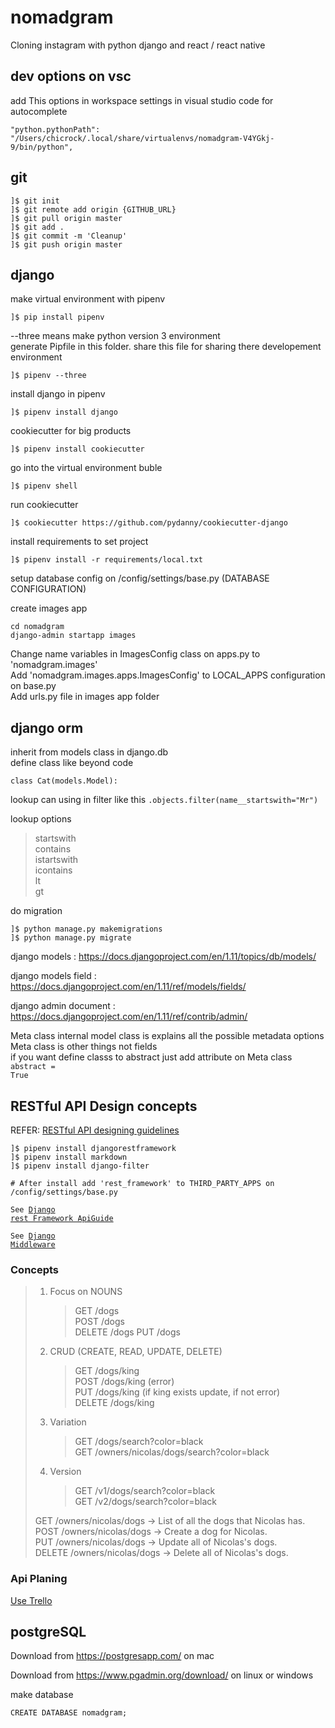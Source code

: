 # nomadgram

Cloning instagram with python django and react / react native

## dev options on vsc

add This options in workspace settings in visual studio code for autocomplete

<pre>
<code>"python.pythonPath": "/Users/chicrock/.local/share/virtualenvs/nomadgram-V4YGkj-9/bin/python",</code>
</pre>

## git

<pre>
<code>]$ git init 
]$ git remote add origin {GITHUB_URL}
]$ git pull origin master
]$ git add .
]$ git commit -m 'Cleanup'
]$ git push origin master</code>
</pre>

## django

make virtual environment with pipenv

<pre><code>]$ pip install pipenv</code></pre>

--three means make python version 3 environment<br>
generate Pipfile in this folder. share this file for sharing there developement environment

<pre><code>]$ pipenv --three</code></pre>

install django in pipenv

<pre><code>]$ pipenv install django</code></pre>

cookiecutter for big products

<pre><code>]$ pipenv install cookiecutter</code></pre>

go into the virtual environment buble

<pre><code>]$ pipenv shell</code></pre>

run cookiecutter

<pre>
<code>]$ cookiecutter https://github.com/pydanny/cookiecutter-django</code>
</pre>

install requirements to set project

<pre><code>]$ pipenv install -r requirements/local.txt</code></pre>

setup database config on /config/settings/base.py (DATABASE CONFIGURATION)

create images app

<pre>
<code>cd nomadgram
django-admin startapp images</code>
</pre>

Change name variables in ImagesConfig class on apps.py to 'nomadgram.images'<br>
Add 'nomadgram.images.apps.ImagesConfig' to LOCAL_APPS configuration on base.py<br>
Add urls.py file in images app folder

## django orm

inherit from models class in django.db<br>
define class like beyond code

<pre><code>class Cat(models.Model):</code></pre>

lookup can using in filter like this <code>.objects.filter(name\_\_startswith="Mr")</code>

lookup options<br>

> startswith<br>
> contains<br>
> istartswith<br>
> icontains<br>
> lt<br>
> gt

do migration

<pre>
<code>]$ python manage.py makemigrations
]$ python manage.py migrate</code>
</pre>

django models : https://docs.djangoproject.com/en/1.11/topics/db/models/

django models field : https://docs.djangoproject.com/en/1.11/ref/models/fields/

django admin document : https://docs.djangoproject.com/en/1.11/ref/contrib/admin/

Meta class internal model class is explains all the possible metadata options<br>
Meta class is other things not fields<br>
if you want define classs to abstract just add attribute on Meta class <code>abstract = True</code>

## RESTful API Design concepts

REFER: [RESTful API designing guidelines](https://hackernoon.com/restful-api-designing-guidelines-the-best-practices-60e1d954e7c9)

<pre><code>]$ pipenv install djangorestframework
]$ pipenv install markdown
]$ pipenv install django-filter

# After install add 'rest_framework' to THIRD_PARTY_APPS on /config/settings/base.py
</code></pre>

<code>See [Django rest Framework ApiGuide](http://www.django-rest-framework.org/api-guide/serializers/)</code>

<code>See [Django Middleware](https://docs.djangoproject.com/en/1.11/ref/request-response/#attributes-set-by-middleware)</code>

### Concepts

> 1. Focus on NOUNS
>     > GET /dogs <br>
>     > POST /dogs <br>
>     > DELETE /dogs
>     > PUT /dogs <br>
> 2. CRUD (CREATE, READ, UPDATE, DELETE)
>     > GET /dogs/king <br>
>     > POST /dogs/king (error)<br>
>     > PUT /dogs/king (if king exists update, if not error)<br>
>     > DELETE /dogs/king
> 3. Variation
>     > GET /dogs/search?color=black <br>
>     > GET /owners/nicolas/dogs/search?color=black
> 4. Version
>     > GET /v1/dogs/search?color=black<br>
>     > GET /v2/dogs/search?color=black
>
> GET /owners/nicolas/dogs -> List of all the dogs that Nicolas has.<br>
> POST /owners/nicolas/dogs -> Create a dog for Nicolas.<br>
> PUT /owners/nicolas/dogs -> Update all of Nicolas's dogs.<br>
> DELETE /owners/nicolas/dogs -> Delete all of Nicolas's dogs.

### Api Planing

[Use Trello](https://trello.com/b/iZEc0d2S)

## postgreSQL

Download from https://postgresapp.com/ on mac

Download from https://www.pgadmin.org/download/ on linux or windows

make database

<pre><code>CREATE DATABASE nomadgram;</code></pre>

